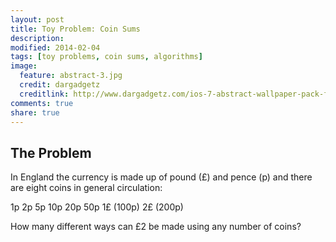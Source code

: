 ```yaml
---
layout: post
title: Toy Problem: Coin Sums
description: 
modified: 2014-02-04
tags: [toy problems, coin sums, algorithms]
image:
  feature: abstract-3.jpg
  credit: dargadgetz
  creditlink: http://www.dargadgetz.com/ios-7-abstract-wallpaper-pack-for-iphone-5-and-ipod-touch-retina/
comments: true
share: true
---
```


## The Problem
In England the currency is made up of pound (£) and pence (p) and there are eight coins in general circulation:

1p 
2p 
5p 
10p 
20p 
50p 
1£ (100p)
2£ (200p)

How many different ways can £2 be made using any number of coins?
